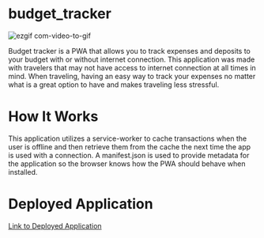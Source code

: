 # budget_tracker

![ezgif com-video-to-gif](https://user-images.githubusercontent.com/53705501/75400779-3b52a280-58ce-11ea-8000-950a6016d149.gif)

Budget tracker is a PWA that allows you to track expenses and deposits to your budget with or without internet connection. This application was made with travelers that may not have access to internet connection at all times in mind. When traveling, having an easy way to track your expenses no matter what is a great option to have and makes traveling less stressful.

# How It Works

This application utilizes a service-worker to cache transactions when the user is offline and then retrieve them from the cache the next time the app is used with a connection. A manifest.json is used to provide metadata for the application so the browser knows how the PWA should behave when installed. 

# Deployed Application
[Link to Deployed Application](https://murmuring-atoll-93539.herokuapp.com/)





